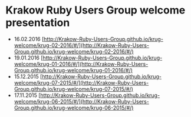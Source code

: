 # Krakow Ruby Users Group welcome presentation

* 16.02.2016 [http://Krakow-Ruby-Users-Group.github.io/krug-welcome/krug-02-2016/#/](http://Krakow-Ruby-Users-Group.github.io/krug-welcome/krug-02-2016/#/)
* 19.01.2016 [http://Krakow-Ruby-Users-Group.github.io/krug-welcome/krug-01-2016/#/](http://Krakow-Ruby-Users-Group.github.io/krug-welcome/krug-01-2016/#/)
* 15.12.2015 [http://Krakow-Ruby-Users-Group.github.io/krug-welcome/krug-07-2015/#/](http://Krakow-Ruby-Users-Group.github.io/krug-welcome/krug-07-2015/#/)
* 17.11.2015 [http://Krakow-Ruby-Users-Group.github.io/krug-welcome/krug-06-2015/#/](http://Krakow-Ruby-Users-Group.github.io/krug-welcome/krug-06-2015/#/)
